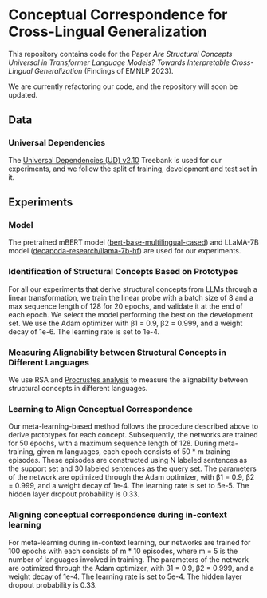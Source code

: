 # Conceptual Correspondence for Cross-Lingual Generalization

This repository contains code for the Paper *Are Structural Concepts Universal in Transformer Language Models? Towards Interpretable Cross-Lingual Generalization* (Findings of EMNLP 2023). 

We are currently refactoring our code, and the repository will soon be updated.

## Data

### Universal Dependencies

The [Universal Dependencies (UD) v2.10](https://lindat.mff.cuni.cz/repository/xmlui/handle/11234/1-4758) Treebank is used for our experiments, and we follow the split of training, development and test set in it.



## Experiments

### Model

The pretrained mBERT model ([bert-base-multilingual-cased](https://huggingface.co/bert-base-multilingual-cased)) and LLaMA-7B model ([decapoda-research/llama-7b-hf](https://huggingface.co/decapoda-research/llama-7b-hf)) are used for our experiments.


### Identification of Structural Concepts Based on Prototypes

For all our experiments that derive structural concepts from LLMs through a linear transformation, we train the linear probe with a batch size of 8 and a max sequence length of 128 for 20 epochs, and validate it at the end of each epoch. We select the model performing the best on the development set. We use the Adam optimizer with β1 = 0.9, β2 = 0.999, and a weight decay of 1e-6. The learning rate is set to 1e-4.

### Measuring Alignability between Structural Concepts in Different Languages

We use RSA and [Procrustes analysis](https://docs.scipy.org/doc/scipy/reference/generated/scipy.spatial.procrustes.html) to measure the alignability
between structural concepts in different languages.

### Learning to Align Conceptual Correspondence

Our meta-learning-based method follows the procedure described above to derive prototypes for each concept. Subsequently, the networks are trained for 50 epochs, with a maximum sequence length of 128. During meta-training, given m languages, each epoch consists of 50 * m training episodes. These episodes are constructed using N labeled sentences as the support set and 30 labeled sentences as the query set. The parameters of the network are optimized through the Adam optimizer, with β1 = 0.9, β2 = 0.999, and a weight decay of 1e-4. The learning rate is set to 5e-5. The hidden layer dropout probability is 0.33.


### Aligning conceptual correspondence during in-context learning

For meta-learning during in-context learning, our networks are trained for 100 epochs with each consists of m * 10 episodes, where m = 5 is the number of languages involved in training. The parameters of the network are optimized through the Adam optimizer, with β1 = 0.9, β2 = 0.999, and a weight decay of 1e-4. The learning rate is set to 5e-4. The hidden layer dropout probability is 0.33.

